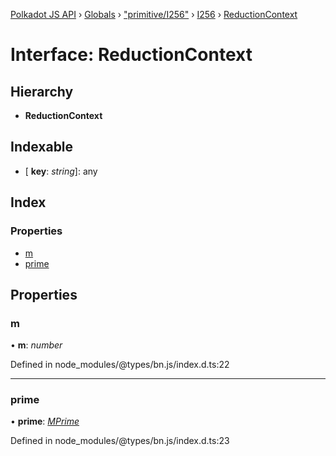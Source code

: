 [Polkadot JS API](../README.md) › [Globals](../globals.md) › ["primitive/I256"](../modules/_primitive_i256_.md) › [I256](../classes/_primitive_i256_.i256.md) › [ReductionContext](_primitive_i256_.i256.reductioncontext.md)

# Interface: ReductionContext

## Hierarchy

* **ReductionContext**

## Indexable

* \[ **key**: *string*\]: any

## Index

### Properties

* [m](_primitive_i256_.i256.reductioncontext.md#m)
* [prime](_primitive_i256_.i256.reductioncontext.md#prime)

## Properties

###  m

• **m**: *number*

Defined in node_modules/@types/bn.js/index.d.ts:22

___

###  prime

• **prime**: *[MPrime](_codec_uint_.uint.mprime.md)*

Defined in node_modules/@types/bn.js/index.d.ts:23
